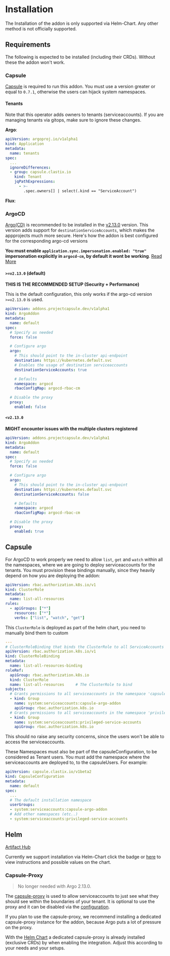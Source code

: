 
# Installation

The Installation of the addon is only supported via Helm-Chart. Any other method is not officially supported.

## Requirements

The following is expected to be installed (including their CRDs). Without these the addon won't work.

### Capsule

[Capsule](https://artifacthub.io/packages/helm/projectcapsule/capsule) is required to run this addon. You must use a version greater or equal to `0.7.1`, otherwise the users can hijack system namespaces.

#### Tenants

Note that this operator adds owners to tenants (serviceaccounts). If you are managing tenants via gitops, make sure to ignore these changes.

**Argo**:

```yaml
apiVersion: argoproj.io/v1alpha1
kind: Application
metadata:
  name: tenants
spec:
  ...
  ignoreDifferences:
  - group: capsule.clastix.io
    kind: Tenant
    jqPathExpressions:
      - >-
        .spec.owners[] | select(.kind == "ServiceAccount")
```

**Flux**:

### ArgoCD

[Argo(CD)](https://artifacthub.io/packages/helm/argo/argo-cd) is recommended to be installed in the [v2.13.0](https://github.com/argoproj/argo-cd/releases/tag/v2.13.0) version. This version adds support for `destinationServiceAccounts`, which makes the appprojects much more secure. Here's how the addon is best configured for the corresponding argo-cd versions

**You must enable `application.sync.impersonation.enabled: "true"` impersonation explicitly in `argocd-cm`, by default it wont be working**. [Read More](https://argo-cd.readthedocs.io/en/stable/proposals/decouple-application-sync-user-using-impersonation/#component-argocd-application-controller)


#### `>=v2.13.0` (default)

**THIS IS THE RECOMMENDED SETUP (Security + Performance)**

This is the default configuration, this only works if the argo-cd version `>=v2.13.0` is used.

```yaml
apiVersion: addons.projectcapsule.dev/v1alpha1
kind: ArgoAddon
metadata:
  name: default
spec:
  # Specify as needed
  force: false

  # Configure argo
  argo:
    # This should point to the in-cluster api-endpoint
    destination: https://kubernetes.default.svc
    # Enables the usage of destination serviceaccounts
    destinationServiceAccounts: true

    # Defaults
    namespace: argocd
    rbacConfigMap: argocd-rbac-cm

  # Disable the proxy
  proxy:
    enabled: false
```

#### `<v2.13.0`

**MIGHT encounter issues with the multiple clusters registered**

```yaml
apiVersion: addons.projectcapsule.dev/v1alpha1
kind: ArgoAddon
metadata:
  name: default
spec:
  # Specify as needed
  force: false

  # Configure argo
  argo:
    # This should point to the in-cluster api-endpoint
    destination: https://kubernetes.default.svc
    destinationServiceAccounts: false

    # Defaults
    namespace: argocd
    rbacConfigMap: argocd-rbac-cm

  # Disable the proxy
  proxy:
    enabled: true
```

## Capsule

For ArgoCD to work properly we need to allow `list`, `get` and `watch` within all the namespaces, where we are going to deploy serviceaccounts for the tenants. You must provision these bindings manually, since they heavily depend on how you are deploying the addon:

```yaml
apiVersion: rbac.authorization.k8s.io/v1
kind: ClusterRole
metadata:
  name: list-all-resources
rules:
  - apiGroups: ["*"]
    resources: ["*"]
    verbs: ["list", "watch", "get"]
```

This `ClusterRole` is deployed as part of the helm chart, you need to manually bind them to custom 

```yaml
---
# ClusterRoleBinding that binds the ClusterRole to all ServiceAccounts
apiVersion: rbac.authorization.k8s.io/v1
kind: ClusterRoleBinding
metadata:
  name: list-all-resources-binding
roleRef:
  apiGroup: rbac.authorization.k8s.io
  kind: ClusterRole
  name: list-all-resources     # The ClusterRole to bind
subjects:
  # Grants permissions to all serviceaccounts in the namespace 'capsule-argo-addon' 
  - kind: Group
    name: system:serviceaccounts:capsule-argo-addon
    apiGroup: rbac.authorization.k8s.io
  # Grants permissions to all serviceaccounts in the namespace 'privileged-service-accounts' 
  - kind: Group
    name: system:serviceaccounts:privileged-service-accounts
    apiGroup: rbac.authorization.k8s.io
```

This should no raise any security concerns, since the users won't be able to access the serviceaccounts.

These Namespaces must also be part of the capsuleConfiguration, to be considered as Tenant users. You must add the namespace where the serviceaccounts are deployed to, to the capsuleUsers. For example:

```yaml
apiVersion: capsule.clastix.io/v1beta2
kind: CapsuleConfiguration
metadata:
  name: default
spec:
  ...
  # The default installation namespace
  userGroups:
  - system:serviceaccounts:capsule-argo-addon
  # Add other namespaces (etc..)
  - system:serviceaccounts:privileged-service-accounts
```

## Helm

[Artifact Hub](https://artifacthub.io/packages/helm/capsule-argo-addon/capsule-argo-addon)

Currently we support installation via Helm-Chart click the badge or [here](https://artifacthub.io/packages/helm/capsule-argo-addon/capsule-argo-addon) to view instructions and possible values on the chart.

### Capsule-Proxy

> No longer needed with Argo 2.13.0.

The [capsule-proxy](https://artifacthub.io/packages/helm/projectcapsule/capsule-proxy) is used to allow serviceaccounts to just see what they should see within the boundaries of your tenant. It is optional to use the proxy and it can be disabled via the [configuration](./config.md).

If you plan to use the capsule-proxy, we recommend installing a dedicated capsule-proxy instance for the addon, because Argo puts a lot of pressure on the proxy.

With the [Helm Chart](#helm) a dedicated capsule-proxy is already installed (exclusive CRDs) by when enabling the integration. Adjust this according to your needs and your setups.